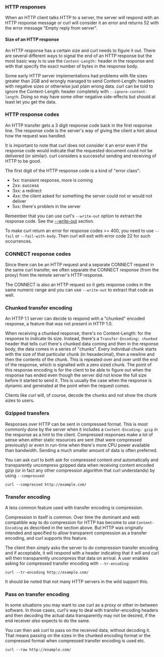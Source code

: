 ### HTTP responses

When an HTTP client talks HTTP to a server, the server *will* respond with an
HTTP response message or curl will consider it an error and returns 52 with
the error message "Empty reply from server".

#### Size of an HTTP response

An HTTP response has a certain size and curl needs to figure it out. There are
several different ways to signal the end of an HTTP response but the most
basic way is to use the `Content-Length:` header in the response and with that
specify the exact number of bytes in the response body.

Some early HTTP server implementations had problems with file sizes greater
than 2GB and wrongly managed to send Content-Length: headers with negative
sizes or otherwise just plain wrong data. curl can be told to ignore the
Content-Length: header completely with `--ignore-content-length`. Doing so may
have some other negative side-effects but should at least let you get the
data.

### HTTP response codes

An HTTP transfer gets a 3 digit response code back in the first response line.
The response code is the server's way of giving the client a hint about how
the request was handled.

It is important to note that curl does not consider it an error even if the
response code would indicate that the requested document could not be
delivered (or similar). curl considers a successful sending and receiving of
HTTP to be good.

The first digit of the HTTP response code is a kind of "error class":

 - 1xx: transient response, more is coming
 - 2xx: success
 - 3xx: a redirect
 - 4xx: the client asked for something the server could not or would not deliver
 - 5xx: there's problem in the server

Remember that you can use curl's `--write-out` option to extract the response
code. See the [--write-out](../usingcurl/verbose/writeout.md) section.

To make curl return an error for response codes >= 400, you need to use
`--fail` or `--fail-with-body`. Then curl will exit with error code 22 for
such occurrences.

### CONNECT response codes

Since there can be an HTTP request and a separate CONNECT request in the same
curl transfer, we often separate the CONNECT response (from the proxy) from
the remote server's HTTP response.

The CONNECT is also an HTTP request so it gets response codes in the same
numeric range and you can use `--write-out` to extract that code as well.

### Chunked transfer encoding

An HTTP 1.1 server can decide to respond with a "chunked" encoded response, a
feature that was not present in HTTP 1.0.

When receiving a chunked response, there's no Content-Length: for the response
to indicate its size. Instead, there's a `Transfer-Encoding: chunked` header
that tells curl there's chunked data coming and then in the response body, the
data comes in a series of "chunks". Every individual chunk starts with the
size of that particular chunk (in hexadecimal), then a newline and then the
contents of the chunk. This is repeated over and over until the end of the
response, which is signalled with a zero sized chunk. The point of this
response encoding is for the client to be able to figure out when the
response has ended even though the server did not know the full size before
it started to send it. This is usually the case when the response is dynamic
and generated at the point when the request comes.

Clients like curl will, of course, decode the chunks and not show the chunk
sizes to users.

### Gzipped transfers

Responses over HTTP can be sent in compressed format. This is most commonly
done by the server when it includes a `Content-Encoding: gzip` in the response
as a hint to the client. Compressed responses make a lot of sense when either
static resources are sent (that were compressed previously) or even in
run-time when there's more CPU power available than bandwidth. Sending a much
smaller amount of data is often preferred.

You can ask curl to both ask for compressed content *and* automatically and
transparently uncompress gzipped data when receiving content encoded gzip (or
in fact any other compression algorithm that curl understands) by using
`--compressed`:

    curl --compressed http://example.com/

### Transfer encoding

A less common feature used with transfer encoding is compression.

Compression in itself is common. Over time the dominant and web compatible
way to do compression for HTTP has become to use `Content-Encoding` as
described in the section above. But HTTP was originally intended and specified
to allow transparent compression as a transfer encoding, and curl supports
this feature.

The client then simply asks the server to do compression transfer encoding and
if acceptable, it will respond with a header indicating that it will and curl
will then transparently uncompress that data on arrival. A user enables asking
for compressed transfer encoding with `--tr-encoding`:

    curl --tr-encoding http://example.com/

It should be noted that not many HTTP servers in the wild support this.

### Pass on transfer encoding

In some situations you may want to use curl as a proxy or other in-between
software. In those cases, curl's way to deal with transfer-encoding headers
and then decoding the actual data transparently may not be desired, if the end
receiver *also* expects to do the same.

You can then ask curl to pass on the received data, without decoding it. That
means passing on the sizes in the chunked encoding format or the compressed
format when compressed transfer encoding is used etc.

    curl --raw http://example.com/
